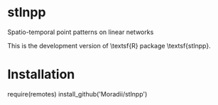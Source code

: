 # stlnpp
Spatio-temporal point patterns on linear networks 

This is the development version of \textsf{R} package \textsf{stlnpp}.

# Installation

require(remotes)
install_github('Moradii/stlnpp')